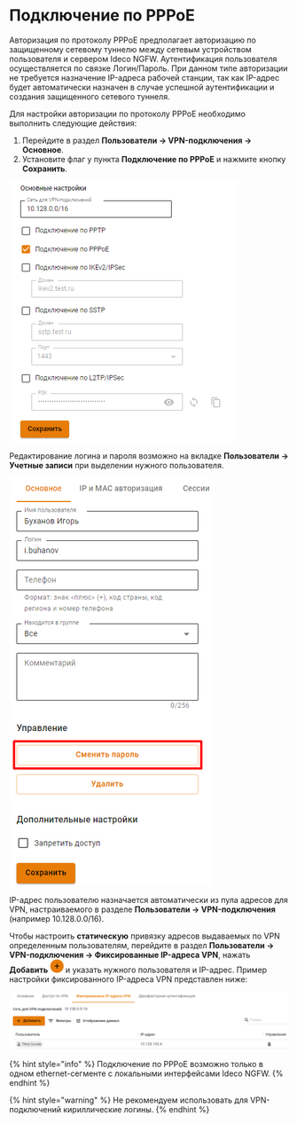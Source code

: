 # Подключение по PPPoE

Авторизация по протоколу PPPoE предполагает авторизацию по защищенному сетевому туннелю между сетевым устройством пользователя и сервером Ideco NGFW. Аутентификация пользователя осуществляется по связке Логин/Пароль. При данном типе авторизации не требуется назначение IP-адреса рабочей станции, так как IP-адрес будет автоматически назначен в случае успешной аутентификации и создания защищенного сетевого туннеля.

Для настройки авторизации по протоколу PPPoE необходимо выполнить следующие действия:

1. Перейдите в раздел **Пользователи -> VPN-подключения -> Основное**.
2. Установите флаг у пункта **Подключение по PPPoE** и нажмите кнопку **Сохранить**.

![](../../../../.gitbook/assets/pppoe.png)

Редактирование логина и пароля возможно на вкладке **Пользователи -> Учетные записи** при выделении нужного пользователя.

![](../../../../.gitbook/assets/pptp1.png)

IP-адрес пользователю назначается автоматически из пула адресов для VPN, настраиваемого в разделе **Пользователи -> VPN-подключения** (например 10.128.0.0/16).

Чтобы настроить **статическую** привязку адресов выдаваемых по VPN определенным пользователям, перейдите в раздел **Пользователи -> VPN-подключения -> Фиксированные IP-адреса VPN**, нажать **Добавить** ![ok\_with\_icon.png](../../../../.gitbook/assets/ok-with-icon.png) и указать нужного пользователя и IP-адрес. Пример настройки фиксированного IP-адреса VPN представлен ниже:

![](../../../../.gitbook/assets/pptp2.png)

{% hint style="info" %}
Подключение по PPPoE возможно только в одном ethernet-сегменте с локальными интерфейсами Ideco NGFW.
{% endhint %}

{% hint style="warning" %}
Не рекомендуем использовать для VPN-подключений кириллические логины.
{% endhint %}